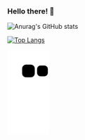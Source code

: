 ### Hello there!  👋


![Anurag's GitHub stats](https://github-readme-stats.vercel.app/api?username=felipepellizzon&show_icons=true&theme=radical)


[![Top Langs](https://github-readme-stats.vercel.app/api/top-langs/?username=felipepellizzon&layout=compact)](https://github.com/felipepellizzon/github-readme-stats)

![Snake animation](https://github.com/felipepellizzon/felipepellizzon/blob/output/github-contribution-grid-snake.svg)
